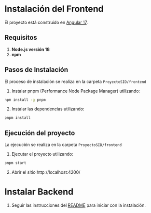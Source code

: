 # Instalación del Frontend

El proyecto está construido en [Angular 17](https://angular.dev/).

## Requisitos

1. **Node.js versión 18**
2. **npm**

## Pasos de Instalación

El proceso de instalación se realiza en la carpeta `ProyectoSID/frontend`

1. Instalar pnpm (Performance Node Package Manager) utilizando:

```bash
npm install -g pnpm
```

2. Instalar las dependencias utilizando:

```bash
pnpm install
```

## Ejecución del proyecto

La ejecución se realiza en la carpeta `ProyectoSID/frontend`

1. Ejecutar el proyecto utilizando:

```bash
pnpm start
```

2. Abrir el sitio http://localhost:4200/

# Instalar Backend
1. Seguir las instrucciones del [README](../backend/README.md) para iniciar con la instalación.
